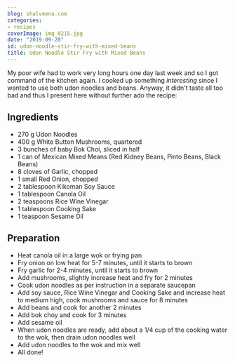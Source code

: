 ```yaml
---
blog: shalveena.com
categories:
- recipes
coverImage: img_0215.jpg
date: "2019-09-28"
id: udon-noodle-stir-fry-with-mixed-beans
title: Udon Noodle Stir Fry with Mixed Beans
---
```


My poor wife had to work very long hours one day last week and so I got command of the kitchen again. I cooked up something _interesting_ since I wanted to use both udon noodles and beans. Anyway, it didn't taste all too bad and thus I present here without further ado the recipe:

## Ingredients

- 270 g Udon Noodles
- 400 g White Button Mushrooms, quartered
- 3 bunches of baby Bok Choi, sliced in half
- 1 can of Mexican Mixed Means (Red Kidney Beans, Pinto Beans, Black Beans)
- 8 cloves of Garlic, chopped
- 1 small Red Onion, chopped
- 2 tablespoon Kikoman Soy Sauce
- 1 tablespoon Canola Oil
- 2 teaspoons Rice Wine Vinegar
- 1 tablespoon Cooking Sake
- 1 teaspoon Sesame Oil

## Preparation

- Heat canola oil in a large wok or frying pan
- Fry onion on low heat for 5-7 minutes, until it starts to brown
- Fry garlic for 2-4 minutes, until it starts to brown
- Add mushrooms, slightly increase heat and fry for 2 minutes
- Cook udon noodles as per instruction in a separate saucepan
- Add soy sauce, Rice Wine Vinegar and Cooking Sake and increase heat to medium high, cook mushrooms and sauce for 8 minutes
- Add beans and cook for another 2 minutes
- Add bok choy and cook for 3 minutes
- Add sesame oil
- When udon noodles are ready, add about a 1/4 cup of the cooking water to the wok, then drain udon noodles well
- Add udon noodles to the wok and mix well
- All done!
